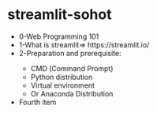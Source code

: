 # streamlit-sohot

<ul>
  <li>0-Web Programming 101 </li>
  <li>1-What is streamlit=> https://streamlit.io/ </li>
  <li>2-Preparation and prerequisite: </li>
    <ul>
      <li>CMD (Command Prompt)</li>
      <li>Python distribution</li>
      <li>Virtual environment</li>
      <li>Or Anaconda Distribution</li>
    </ul>
  </li>
  <li>Fourth item</li>
</ul>
